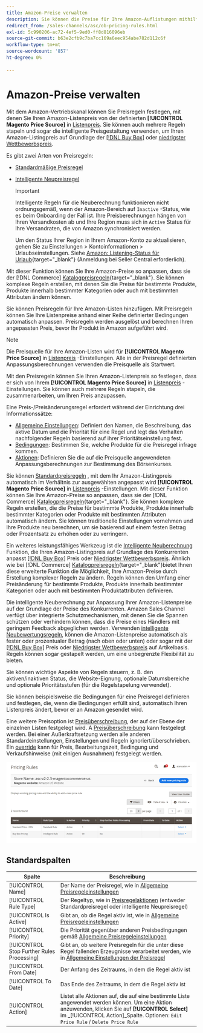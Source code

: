 ```yaml
---
title: Amazon-Preise verwalten
description: Sie können die Preise für Ihre Amazon-Auflistungen mithilfe der Preisregeln von Ihrem COCommerce-Store unterscheiden.
redirect_from: /sales-channels/asc/ob-pricing-rules.html
exl-id: 5c990206-ac72-4ef5-9ed0-ff8d816096eb
source-git-commit: b63e2cfb9c7ba7cc169a6eec954abe782d112c6f
workflow-type: tm+mt
source-wordcount: '857'
ht-degree: 0%

---
```


# Amazon-Preise verwalten

Mit dem Amazon-Vertriebskanal können Sie Preisregeln festlegen, mit denen Sie Ihren Amazon-Listenpreis von der definierten **[!UICONTROL Magento Price Source]** in [Listenpreis](./listing-price.md). Sie können auch mehrere Regeln stapeln und sogar die intelligente Preisgestaltung verwenden, um Ihren Amazon-Listingpreis auf Grundlage der [[!DNL Buy Box]](./buy-box-competitor-pricing.md) oder [niedrigster Wettbewerbspreis](./lowest-competitor-pricing.md).

Es gibt zwei Arten von Preisregeln:

- [Standardmäßige Preisregel](./standard-price-rules.md)
- [Intelligente Neupreisregel](./intelligent-repricing-rules.md)

   >[!IMPORTANT]
   >
   >Intelligente Regeln für die Neuberechnung funktionieren nicht ordnungsgemäß, wenn der Amazon-Bereich auf `Inactive` -Status, wie es beim Onboarding der Fall ist. Ihre Preisberechnungen hängen von Ihren Versandkosten ab und Ihre Region muss sich in `Active` Status für Ihre Versandraten, die von Amazon synchronisiert werden.
   >
   >Um den Status Ihrer Region in Ihrem Amazon-Konto zu aktualisieren, gehen Sie zu Einstellungen > Kontoinformationen > Urlaubseinstellungen. Siehe [Amazon: Listening-Status für Urlaub](https://sellercentral.amazon.com/gp/help/help.html?itemID=200135620){target="_blank"} (Anmeldung bei Seller Central erforderlich).

Mit dieser Funktion können Sie Ihre Amazon-Preise so anpassen, dass sie der [!DNL Commerce] [Katalogpreisregeln](https://docs.magento.com/user-guide/catalog/pricing.html){target="_blank"}. Sie können komplexe Regeln erstellen, mit denen Sie die Preise für bestimmte Produkte, Produkte innerhalb bestimmter Kategorien oder auch mit bestimmten Attributen ändern können.

Sie können Preisregeln für Ihre Amazon-Listen hinzufügen. Mit Preisregeln können Sie Ihre Listenpreise anhand einer Reihe definierter Bedingungen automatisch anpassen. Preisregeln werden ausgelöst und berechnen Ihren angepassten Preis, bevor Ihr Produkt in Amazon aufgeführt wird.

>[!NOTE]
>
>Die Preisquelle für Ihre Amazon-Listen wird für **[!UICONTROL Magento Price Source]** in [Listenpreis](./listing-price.md) -Einstellungen. Alle in der Preisregel definierten Anpassungsberechnungen verwenden die Preisquelle als Startwert.

Mit den Preisregeln können Sie Ihren Amazon-Listenpreis so festlegen, dass er sich von Ihrem **[!UICONTROL Magento Price Source]** in [Listenpreis](./listing-price.md) -Einstellungen. Sie können auch mehrere Regeln stapeln, die zusammenarbeiten, um Ihren Preis anzupassen.

Eine Preis-/Preisänderungsregel erfordert während der Einrichtung drei Informationssätze:

- [Allgemeine Einstellungen](./pricing-rule-general-settings.md): Definiert den Namen, die Beschreibung, das aktive Datum und die Priorität für eine Regel und legt das Verhalten nachfolgender Regeln basierend auf ihrer Prioritätseinstellung fest.
- [Bedingungen](./pricing-rule-conditions.md): Bestimmen Sie, welche Produkte für die Preisregel infrage kommen.
- [Aktionen](./pricing-rule-actions.md): Definieren Sie die auf die Preisquelle angewendeten Anpassungsberechnungen zur Bestimmung des Börsenkurses.

Sie können [Standardpreisregeln](./standard-price-rules.md) , mit dem Ihr Amazon-Listingpreis automatisch im Verhältnis zur ausgewählten angepasst wird **[!UICONTROL Magento Price Source]** in [Listenpreis](./listing-price.md) -Einstellungen. Mit dieser Funktion können Sie Ihre Amazon-Preise so anpassen, dass sie der [!DNL Commerce] [Katalogpreisregeln](https://docs.magento.com/user-guide/marketing/price-rules-catalog.html){target="_blank"}. Sie können komplexe Regeln erstellen, die die Preise für bestimmte Produkte, Produkte innerhalb bestimmter Kategorien oder Produkte mit bestimmten Attributen automatisch ändern. Sie können traditionelle Einstellungen vornehmen und Ihre Produkte neu berechnen, um sie basierend auf einem festen Betrag oder Prozentsatz zu erhöhen oder zu verringern.

Ein weiteres leistungsfähiges Werkzeug ist die [Intelligente Neuberechnung](./intelligent-repricing-rules.md) Funktion, die Ihren Amazon-Listingpreis auf Grundlage des Konkurrenten anpasst [[!DNL Buy Box]](./buy-box-competitor-pricing.md) Preis oder [Niedrigster Wettbewerbspreis](./lowest-competitor-pricing.md). Ähnlich wie bei [!DNL Commerce] [Katalogpreisregeln](https://docs.magento.com/user-guide/marketing/price-rules-catalog.html){target="_blank"}bietet Ihnen diese erweiterte Funktion die Möglichkeit, Ihre Amazon-Preise durch Erstellung komplexer Regeln zu ändern. Regeln können den Umfang einer Preisänderung für bestimmte Produkte, Produkte innerhalb bestimmter Kategorien oder auch mit bestimmten Produktattributen definieren.

Die intelligente Neuberechnung zur Anpassung Ihrer Amazon-Listenpreise auf der Grundlage der Preise des Konkurrenten. Amazon Sales Channel verfügt über integrierte Schutzmechanismen, mit denen Sie die Spannen schützen oder verhindern können, dass die Preise eines Händlers mit geringem Feedback abgeglichen werden. Verwenden [intelligente Neubewertungsregeln](./intelligent-repricing-rules.md), können die Amazon-Listenpreise automatisch als fester oder prozentualer Betrag (nach oben oder unten) oder sogar mit der [[!DNL Buy Box]](./buy-box-competitor-pricing.md) Preis oder [Niedrigster Wettbewerbspreis](./lowest-competitor-pricing.md) auf Artikelbasis. Regeln können sogar gestapelt werden, um eine unbegrenzte Flexibilität zu bieten.

Sie können wichtige Aspekte von Regeln steuern, z. B. den aktiven/inaktiven Status, die Website-Eignung, optionale Datumsbereiche und optionale Prioritätsstufen (für die Regelstapelung verwendet).

Sie können beispielsweise die Bedingungen für eine Preisregel definieren und festlegen, die, wenn die Bedingungen erfüllt sind, automatisch Ihren Listenpreis ändert, bevor er an Amazon gesendet wird.

Eine weitere Preisoption ist [Preisüberschreibung](./overrides.md), der auf der Ebene der einzelnen Listen festgelegt wird. A [Preisüberschreibung](./overrides.md) kann festgelegt werden. Bei einer Außerkraftsetzung werden alle anderen Standardeinstellungen, Einstellungen und Regeln ignoriert/überschrieben. Ein [override](./overrides.md) kann für Preis, Bearbeitungszeit, Bedingung und Verkaufshinweise (mit einigen Ausnahmen) festgelegt werden.

![Preisregeln](assets/amazon-pricing-rules.png)

## Standardspalten

| Spalte | Beschreibung |
|---|---|
| [!UICONTROL Name] | Der Name der Preisregel, wie in [Allgemeine Preisregeleinstellungen](./pricing-rule-general-settings.md) |
| [!UICONTROL Rule Type] | Der Regeltyp, wie in [Preisregelaktionen](./pricing-rule-actions.md) (entweder Standardpreisregel oder intelligente Neupreisregel) |
| [!UICONTROL Is Active] | Gibt an, ob die Regel aktiv ist, wie in [Allgemeine Preisregeleinstellungen](./pricing-rule-general-settings.md) |
| [!UICONTROL Priority] | Die Priorität gegenüber anderen Preisbedingungen gemäß [Allgemeine Preisregeleinstellungen](./pricing-rule-general-settings.md) |
| [!UICONTROL Stop Further Rules Processing] | Gibt an, ob weitere Preisregeln für die unter diese Regel fallenden Erzeugnisse verarbeitet werden, wie in [Allgemeine Einstellungen der Preisregel](./pricing-rule-general-settings.md) |
| [!UICONTROL From Date] | Der Anfang des Zeitraums, in dem die Regel aktiv ist |
| [!UICONTROL To Date] | Das Ende des Zeitraums, in dem die Regel aktiv ist |
| [!UICONTROL Action] | Listet alle Aktionen auf, die auf eine bestimmte Liste angewendet werden können. Um eine Aktion anzuwenden, klicken Sie auf **[!UICONTROL Select]** im _[!UICONTROL Action]_Spalte. Optionen: `Edit Price Rule` / `Delete Price Rule` |
